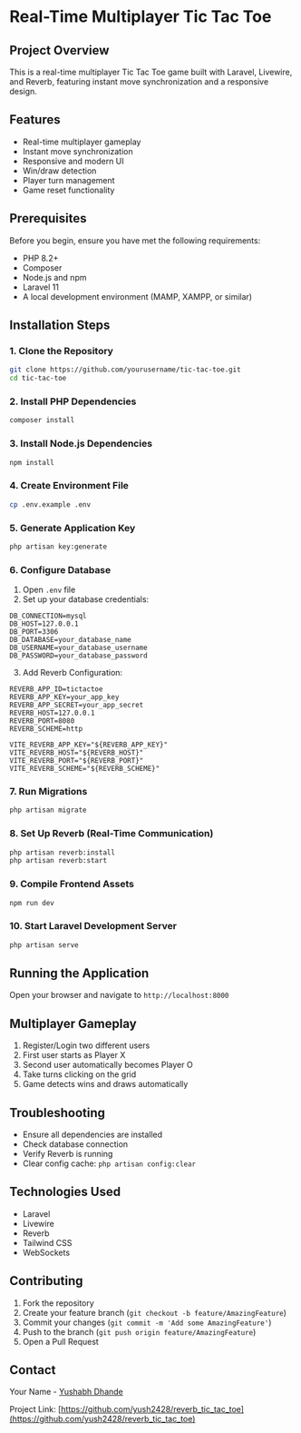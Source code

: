 # Real-Time Multiplayer Tic Tac Toe

## Project Overview

This is a real-time multiplayer Tic Tac Toe game built with Laravel, Livewire, and Reverb, featuring instant move synchronization and a responsive design.

## Features

- Real-time multiplayer gameplay
- Instant move synchronization
- Responsive and modern UI
- Win/draw detection
- Player turn management
- Game reset functionality

## Prerequisites

Before you begin, ensure you have met the following requirements:

- PHP 8.2+
- Composer
- Node.js and npm
- Laravel 11
- A local development environment (MAMP, XAMPP, or similar)

## Installation Steps

### 1. Clone the Repository

```bash
git clone https://github.com/yourusername/tic-tac-toe.git
cd tic-tac-toe
```

### 2. Install PHP Dependencies

```bash
composer install
```

### 3. Install Node.js Dependencies

```bash
npm install
```

### 4. Create Environment File

```bash
cp .env.example .env
```

### 5. Generate Application Key

```bash
php artisan key:generate
```

### 6. Configure Database

1. Open `.env` file
2. Set up your database credentials:
```
DB_CONNECTION=mysql
DB_HOST=127.0.0.1
DB_PORT=3306
DB_DATABASE=your_database_name
DB_USERNAME=your_database_username
DB_PASSWORD=your_database_password
```
3. Add Reverb Configuration:
```
REVERB_APP_ID=tictactoe
REVERB_APP_KEY=your_app_key
REVERB_APP_SECRET=your_app_secret
REVERB_HOST=127.0.0.1
REVERB_PORT=8080
REVERB_SCHEME=http

VITE_REVERB_APP_KEY="${REVERB_APP_KEY}"
VITE_REVERB_HOST="${REVERB_HOST}"
VITE_REVERB_PORT="${REVERB_PORT}"
VITE_REVERB_SCHEME="${REVERB_SCHEME}"
```

### 7. Run Migrations

```bash
php artisan migrate
```

### 8. Set Up Reverb (Real-Time Communication)

```bash
php artisan reverb:install
php artisan reverb:start
```

### 9. Compile Frontend Assets

```bash
npm run dev
```

### 10. Start Laravel Development Server

```bash
php artisan serve
```

## Running the Application

Open your browser and navigate to `http://localhost:8000`

## Multiplayer Gameplay

1. Register/Login two different users
2. First user starts as Player X
3. Second user automatically becomes Player O
4. Take turns clicking on the grid
5. Game detects wins and draws automatically

## Troubleshooting

- Ensure all dependencies are installed
- Check database connection
- Verify Reverb is running
- Clear config cache: `php artisan config:clear`

## Technologies Used

- Laravel
- Livewire
- Reverb
- Tailwind CSS
- WebSockets

## Contributing

1. Fork the repository
2. Create your feature branch (`git checkout -b feature/AmazingFeature`)
3. Commit your changes (`git commit -m 'Add some AmazingFeature'`)
4. Push to the branch (`git push origin feature/AmazingFeature`)
5. Open a Pull Request

<!-- ## License

Distributed under the MIT License. See `LICENSE` for more information. -->

## Contact

Your Name - [Yushabh Dhande](https://dub.sh/yushabh-dhande)

Project Link: [https://github.com/yush2428/reverb_tic_tac_toe](https://github.com/yush2428/reverb_tic_tac_toe)